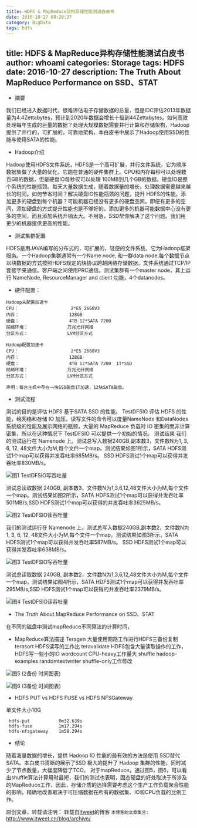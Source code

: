 ```yaml
---
title: HDFS & MapReduce异构存储性能测试白皮书
date: 2016-10-27 09:20:37
category: BigData
tags: hdfs
---
```

title: HDFS & MapReduce异构存储性能测试白皮书
author: whoami
categories: Storage
tags: HDFS
date: 2016-10-27
description: The Truth About MapReduce Performance on SSD、STAT
---

* 摘要

我们已经进入数据时代，很难评估电子存储数据的总量，但是IDC评估2013年数据量为4.4Zettabytes，预计到2020年数据会增长十倍到44Zettabytes。如何高效处理每年生成的巨量的数据？处理大规模数据需要并行计算和存储架构，Hadoop提供了并行的，可扩展的，可靠地架构，本白皮书中展示了Hadoop使用SSD的性能与使用SATA的性能。

* Hadoop介绍

Hadoop使用HDFS文件系统，HDFS是一个高可扩展，并行文件系统，它为顺序数据集做了大量的优化，它跑在普通的硬件集群上。CPU和内存每秒可以处理数百GB的数据，但是硬盘IO每秒仅可以处理 100MB到几个GB的数据。硬盘IO是整个系统的性能瓶颈。每天大量数据生成，随着数据量的增长，处理数据需要越来越长的时间。如何节省时间？解决硬盘IO性能瓶颈的问题，提升 HDFS的性能。添加更多的硬盘到每个机器？可能机器已经没有更多的硬盘空间。即便有更多的空间，添加硬盘的方式提升性能也是不够好的。添加更多的机器可能数据中心没有更多的空间，而且添加系统开销太大。不用急，SSD帮你解决了这个问题。我们用更少的机器提供更高的性能。

* 测试集群配置

HDFS是用JAVA编写的分布式的，可扩展的，轻便的文件系统，它为Hadoop框架服务。一个Hadoop集群通常有一个Name node, 和一群data node.每个数据节点以块数据的方式按照HDFS规定的块协议跨越网络存储数据。文件系统通过TCP/IP套接字来通信。客户端之间使用PRC通信。测试集群有一个master node，其上运行 NameNode, ResourceManager and client 功能，4个datanodes。

* 硬件配置：
```
Hadoop未配置加速卡
CPU：                    2*E5 2660V3
内存：                   128GB
硬盘：                   4TB 12*SATA 7200
网络环境：               万兆光纤网络
分区方式：               LVM分区方式

Hadoop配置加速卡
CPU：                    2*E5 2660V3
内存：                   128GB
硬盘：                   4TB 12*SATA 7200  1T*SSD 
网络环境：               万兆光纤网络
分区方式：               LVM分区方式

声明：每台主机中存在一块SSD磁盘1T加速，12块SATA磁盘。
```

* 测试流程

测试的目的是评估 HDFS 基于SATA SSD 的性能。
TestDFSIO 评估 HDFS 的性能，给网络和存储 IO 加压。读写文件的命令可以度量NameNode 和DataNodes 系统级的性能及展示网络的瓶颈，大量的 MapReduce 负载时 IO 密集的而非计算密集，所以在这种情况下 TestDFSIO 可以提供一个初始的情况。
测试结果 
我们的测试运行在 Namenode 上。测试总写入数据240GB,副本数3，文件数N为1, 3, 6, 12, 48文件大小为M,每个文件一个map。测试结果如图1所示，SATA HDFS测试1个map可以获得并发吞吐率685MB/s。 SSD HDFS测试1个map可以获得并发吞吐率830MB/s。

![图1 TestDFSIO写吞吐量](https://jikelab.github.io/tech-labs/screenshots/TestDFSIO-write-1.png)


测试总读取数据 240GB, 副本数3，文件数N为1,3,6,12,48文件大小为M,每个文件一个map。测试结果如图2所示，SATA HDFS测试1个map可以获得并发吞吐率501MB/s,SSD
HDFS测试1个map可以获得的并发吞吐率3625MB/s。

![图2 TestDFSIO读吞吐量](https://jikelab.github.io/tech-labs/screenshots/TestDFSIO-read-1.png)
    
我们的测试运行在 Namenode 上。测试总写入数据240GB,副本数2，文件数N为1, 3, 6, 12, 48文件大小为M,每个文件一个map。测试结果如图3所示，SATA HDFS测试1个map可以获得并发吞吐率587MB/s。 SSD HDFS测试1个map可以获得并发吞吐率638MB/s。

![图3 TestDFSIO写吞吐量](https://jikelab.github.io/tech-labs/screenshots/TestDFSIO-write-2.png)

测试总读取数据 240GB, 副本数2，文件数N为1,3,6,12,48文件大小为M,每个文件一个map。测试结果如图4所示，SATA HDFS测试1个map可以获得并发吞吐率295MB/s,SSD
HDFS测试1个map可以获得的并发吞吐率2379MB/s。

![图4 TestDFSIO读吞吐量](https://jikelab.github.io/tech-labs/screenshots/TestDFSIO-read-2.png)

* The Truth About MapReduce Performance on SSD、STAT

在不同的磁盘中测试mapReduce不同算法的计算时间，

 - MapReduce算法描述
    Teragen         大量使用网路工作进行HDFS三备份复制
    terasort        HDFS读写的工作比
    teravalidate    HDFS包含大量读取操作的工作，HDFS写一些小的IO
    wordcount       CPU-heavy工作量大
    shuffle         hadoop-examples randomtextwriter shuffle-only工作修改


![图5 (2备份 时间图表)](https://jikelab.github.io/tech-labs/screenshots/mapreduce-algorithm-1.png)

![图6 (3备份 时间图表)](https://jikelab.github.io/tech-labs/screenshots/mapreduce-algorithm-2.png)

* HDFS PUT vs HDFS FUSE vs HDFS NFSGateway

单文件大小10G
```
 hdfs-put           0m32.639s
 hdfs-fuse          1m17.294s
 hdfs-nfsgateway    1m58.294s
```

* 结论

随着海量数据的增长，提供 Hadoop IO 性能的最有效的方法是使用 SSD替代SATA。本白皮书清晰的展示了SSD 极大的提升了 Hadoop 集群的性能，同时减少了节点数量，大幅度降低了TCO。
对于mapReduce，通过图5，图6，可以看出shuffle算法计算用时最短，我们的测试也表明，固态硬盘的好处取决于所涉及的MapReduce工作，因此，存储介质的选择需要考虑这个生产工作负载聚合性能的影响，精确地改善取决于可压缩数据在所有的数据集、IO和CPU负载的比例工作。

原创文章，转载请注明： 转载自[Itweet](http://www.itweet.cn)的博客
`本博客的文章集合:` http://www.itweet.cn/blog/archive/


